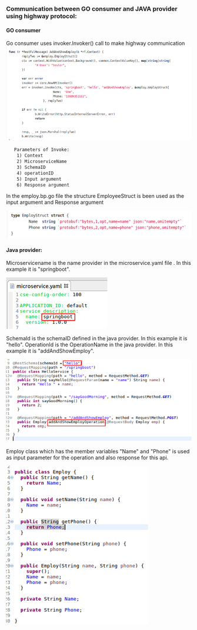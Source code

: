 ### Communication between GO consumer and JAVA provider using highway protocol:

#### GO consumer
   Go consumer uses invoker.Invoker() call to make highway communication
   ![Go consumer](images/AddAndShowEmployee.png?raw=true "Go consumer")
    
```    
   Parameters of Invoke:
    1) Context
    2) MicroserviceName
    3) SchemaID
    4) operationID
    5) Input argument
    6) Response argument
```    
   In the employ.bp.go file the structure EmployeeStruct is been used as the input argument and Response argument
   
   ![EmployeeStruct](images/EmployeeStruct.png?raw=true "EmployeeStruct")
    
   #### Java provider:
   
   Microservicename is the name provider in the microservice.yaml file . In this example it is "springboot".
   
   ![microservice.yaml](images/microservice.png?raw=true "microservice.yaml")
   
   SchemaId is the schemaID defined in the java provider. In this example it is "hello".
   OperationId is the OperationName in the java provider. In this example it is  "addAndShowEmploy".
   
   ![helloservice](images/helloservice.png?raw=true "helloservice")
   
   Employ class which has the member variables "Name" and "Phone" is used as input parameter for the operation and also response    for this api.
   
   ![Employ](images/Employ.png?raw=true "Employ")
    
